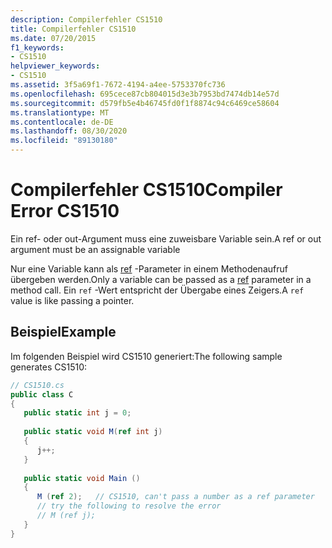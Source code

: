 ```yaml
---
description: Compilerfehler CS1510
title: Compilerfehler CS1510
ms.date: 07/20/2015
f1_keywords:
- CS1510
helpviewer_keywords:
- CS1510
ms.assetid: 3f5a69f1-7672-4194-a4ee-5753370fc736
ms.openlocfilehash: 695cece87cb804015d3e3b7953bd7474db14e57d
ms.sourcegitcommit: d579fb5e4b46745fd0f1f8874c94c6469ce58604
ms.translationtype: MT
ms.contentlocale: de-DE
ms.lasthandoff: 08/30/2020
ms.locfileid: "89130180"
---
```

# <a name="compiler-error-cs1510"></a><span data-ttu-id="c09b4-103">Compilerfehler CS1510</span><span class="sxs-lookup"><span data-stu-id="c09b4-103">Compiler Error CS1510</span></span>
<span data-ttu-id="c09b4-104">Ein ref- oder out-Argument muss eine zuweisbare Variable sein.</span><span class="sxs-lookup"><span data-stu-id="c09b4-104">A ref or out argument must be an assignable variable</span></span>  
  
 <span data-ttu-id="c09b4-105">Nur eine Variable kann als [ref](../language-reference/keywords/ref.md) -Parameter in einem Methodenaufruf übergeben werden.</span><span class="sxs-lookup"><span data-stu-id="c09b4-105">Only a variable can be passed as a [ref](../language-reference/keywords/ref.md) parameter in a method call.</span></span> <span data-ttu-id="c09b4-106">Ein `ref` -Wert entspricht der Übergabe eines Zeigers.</span><span class="sxs-lookup"><span data-stu-id="c09b4-106">A `ref` value is like passing a pointer.</span></span>  
  
## <a name="example"></a><span data-ttu-id="c09b4-107">Beispiel</span><span class="sxs-lookup"><span data-stu-id="c09b4-107">Example</span></span>  
 <span data-ttu-id="c09b4-108">Im folgenden Beispiel wird CS1510 generiert:</span><span class="sxs-lookup"><span data-stu-id="c09b4-108">The following sample generates CS1510:</span></span>  
  
```csharp  
// CS1510.cs  
public class C  
{  
   public static int j = 0;  
  
   public static void M(ref int j)  
   {  
      j++;  
   }  
  
   public static void Main ()  
   {  
      M (ref 2);   // CS1510, can't pass a number as a ref parameter  
      // try the following to resolve the error  
      // M (ref j);  
   }  
}  
```
